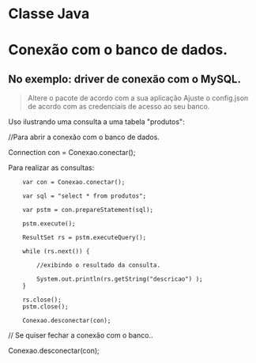 ﻿# Classe Java 
 # Conexão com o banco de dados.
 ## No exemplo: driver de conexão com o MySQL.

> 
> Altere o pacote de acordo com a sua aplicação
> Ajuste o config.json de acordo com as credenciais de acesso ao seu banco.
> 

Uso ilustrando uma consulta a uma tabela "produtos":

//Para abrir a conexão com o banco de dados.


Connection con = Conexao.conectar();

Para realizar as consultas:

        var con = Conexao.conectar();

        var sql = "select * from produtos";

        var pstm = con.prepareStatement(sql);
        
        pstm.execute();
        
        ResultSet rs = pstm.executeQuery();
        
        while (rs.next()) {
            
            //exibindo o resultado da consulta.
            
            System.out.println(rs.getString("descricao") );
        }

        rs.close();
        pstm.close();
        
        Conexao.desconectar(con);

// Se quiser fechar a conexão com o banco..

Conexao.desconectar(con);

